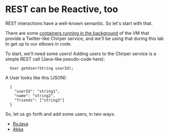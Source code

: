 # REST can be Reactive, too

REST interactions have a well-known semantic. So let's start with that.

There are some [containers running in the background](README.md#about-chirper) of the VM that provide a Twitter-like Chirper service, and we'll be using that during this lab to get up to our elbows in code.

To start, we'll need some users! Adding users to the Chirper service is a simple REST call (Java-like pseudo-code here):

      User getUser(String userId);

A User looks like this (JSON):

      {
        "userId": "string1",
        "name": "string2",
        "friends": ["string3"]
      }

So, let us go forth and add some users, in two ways:

* [RxJava]()
* [Akka]()
